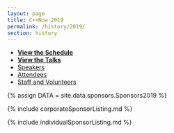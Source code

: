 ```yaml
---
layout: page
title: C++Now 2019
permalink: /history/2019/
section: history
---
```



* **[View the Schedule](/history/2019/schedule/)**
* **[View the Talks](/history/2019/talks/)**
* [Speakers](https://cppnow2019.sched.com/directory/speakers)
* [Attendees](https://cppnow2019.sched.com/directory/attendees)
* [Staff and Volunteers](https://cppnow2019.sched.com/directory/artists)



{% assign DATA = site.data.sponsors.Sponsors2019 %}

{% include corporateSponsorListing.md %}

{% include individualSponsorListing.md %}
